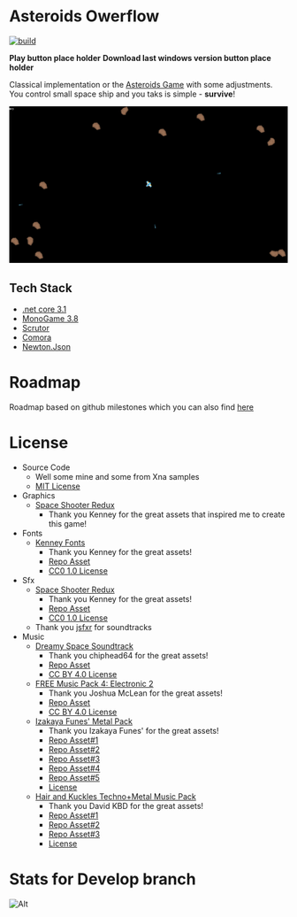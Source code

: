 # Asteroids Owerflow

[![build](https://github.com/iivchenko/asteroids-overflow/actions/workflows/build.yml/badge.svg)](https://github.com/iivchenko/asteroids-overflow/actions/workflows/build.yml)

**Play button place holder** **Download last windows version button place holder**

Classical implementation or the [Asteroids Game](https://en.wikipedia.org/wiki/Asteroids_(video_game)) with some adjustments. You control small space ship and you taks is simple - **survive**!

![Game Screenshot](doc/game-screenshot.png)

## Tech Stack
* [.net core 3.1](https://dotnet.microsoft.com/download/dotnet/3.1)
* [MonoGame 3.8](https://www.monogame.net/downloads/)
* [Scrutor](https://github.com/khellang/Scrutor)
* [Comora](https://github.com/dotnet-ad/Comora)
* [Newton.Json](https://www.newtonsoft.com/json)

# Roadmap
Roadmap based on github milestones which you can also find [here](https://github.com/iivchenko/asteroids-overflow/milestones)

# License
* Source Code
    * Well some mine and some from Xna samples 
    * [MIT License](doc/source-code-mit-license)
* Graphics
  * [Space Shooter Redux](https://kenney.nl/assets/space-shooter-redux) 
    * Thank you Kenney for the great assets that inspired me to create this game!
* Fonts
  * [Kenney Fonts](https://kenney.nl/assets/kenney-fonts)
    * Thank you Kenney for the great assets!
    * [Repo Asset](src/Content/Fonts/kenney-future.font.ttf)
    * [CC0 1.0 License](https://creativecommons.org/publicdomain/zero/1.0/)
* Sfx
  * [Space Shooter Redux](https://kenney.nl/assets/space-shooter-redux)
    * Thank you Kenney for the great assets!
    * [Repo Asset](src/Content/Sounds/laser.sound.ogg)
    * [CC0 1.0 License](https://creativecommons.org/publicdomain/zero/1.0/)
  * Thank you [jsfxr](https://sfxr.me/) for soundtracks 
* Music
    * [Dreamy Space Soundtrack](https://chiphead64.itch.io/dreamy-space-soundtrack)
      * Thank you chiphead64 for the great assets!
      * [Repo Asset](src/Content/Music/menu.song.mp3)
      * [CC BY 4.0 License](https://creativecommons.org/licenses/by/4.0/)
    * [FREE Music Pack 4: Electronic 2](https://joshua-mclean.itch.io/free-music-pack-4)
      * Thank you Joshua McLean for the great assets!
      * [Repo Asset](src/Content/Music/game1.song.mp3)
      * [CC BY 4.0 License](https://creativecommons.org/licenses/by/4.0/)
    * [Izakaya Funes' Metal Pack](https://polarnyne.itch.io/izakaya-funes-metal-pack)
      * Thank you Izakaya Funes' for the great assets!
      * [Repo Asset#1](src/Content/Music/game2.song.wav)
      * [Repo Asset#2](src/Content/Music/game3.song.wav)
      * [Repo Asset#3](src/Content/Music/game4.song.wav)
      * [Repo Asset#4](src/Content/Music/game5.song.wav)
      * [Repo Asset#5](src/Content/Music/game6.song.wav)
      * [License](https://polarnyne.itch.io/izakaya-funes-metal-pack)
    * [Hair and Kuckles Techno+Metal Music Pack](https://davidkbd.itch.io/hair-and-kuckles-technometal-music-pack)
        * Thank you David KBD for the great assets!
        * [Repo Asset#1](src/Content/Music/game7.song.ogg)
        * [Repo Asset#2](src/Content/Music/game8.song.ogg)
        * [Repo Asset#3](src/Content/Music/game9.song.ogg)
        * [License](https://davidkbd.itch.io/hair-and-kuckles-technometal-music-pack)

# Stats for Develop branch
![Alt](https://repobeats.axiom.co/api/embed/a59bd07ebe8be71e4c1d320f262bd72bb4fd7320.svg "Repobeats analytics image")